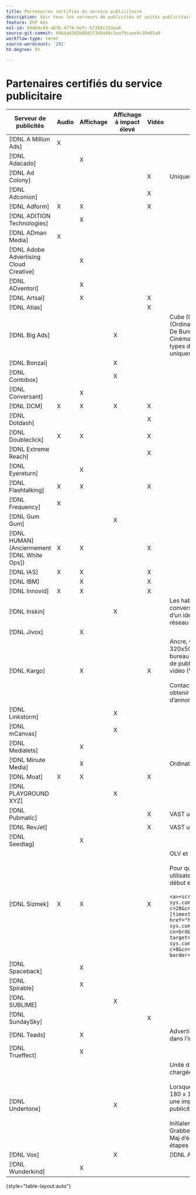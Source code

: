 ```yaml
---
title: Partenaires certifiés du service publicitaire
description: Voir tous les serveurs de publicités et unités publicitaires certifiés.
feature: DSP Ads
exl-id: 084b4c04-a876-4770-9efc-57268c333aa6
source-git-commit: d66da8302b08d1f3d9a90c5eaf9caee4c30e05a0
workflow-type: tm+mt
source-wordcount: '291'
ht-degree: 0%

---
```


# Partenaires certifiés du service publicitaire

| Serveur de publicités | Audio | Affichage | Affichage à impact élevé | Vidéo | Exigences spéciales et notes |
| --- | --- | --- | --- | --- | --- |
| [!DNL A Million Ads] | X |  |  |  |  |
| [!DNL Adacado] |  | X |  |  |  |
| [!DNL Ad Colony] |  |  |  | X | Uniquement VAST mobile |
| [!DNL Adconion] |  |  |  | X |  |
| [!DNL Adform] | X | X |  | X |  |
| [!DNL ADITION Technologies] |  | X |  |  |  |
| [!DNL ADman Media] | X |  |  |  |  |
| [!DNL Adobe Advertising Cloud Creative] |  | X |  |  |  |
| [!DNL ADventori] |  | X |  |  |  |
| [!DNL Artsai] |  | X |  | X |  |
| [!DNL Atlas] |  |  |  | X |  |
| [!DNL Big Ads] |  |  | X |  | Cube (Ordinateur De Bureau), Cube (Mobile), Cartes (Ordinateur De Bureau), Grand Révélement (Ordinateur De Bureau), Cine-Cube (Ordinateur De Bureau), Cinéma (Ordinateur De Bureau). Configurez tous ces types d’annonces dans DSP sur 300 x 250. Certifié uniquement via [!DNL Magnite DV+]. |
| [!DNL Bonzai] |  |  | X |  |  |
| [!DNL Contobox] |  |  | X |  |  |
| [!DNL Conversant] |  | X |  |  |  |
| [!DNL DCM] | X | X | X | X |  |
| [!DNL Dotdash] |  |  |  | X |  |
| [!DNL Doubleclick] | X | X |  | X |  |
| [!DNL Extreme Reach] |  |  |  | X |  |
| [!DNL Eyereturn] |  | X |  |  |  |
| [!DNL Flashtalking] | X | X |  | X |  |
| [!DNL Frequency] | X |  |  |  |  |
| [!DNL Gum Gum] |  |  | X |  |  |
| [!DNL HUMAN] (Anciennement [!DNL White Ops]) | X | X |  | X |  |
| [!DNL IAS] | X | X |  | X |  |
| [!DNL IBM] |  | X |  | X |  |
| [!DNL Innovid] | X | X |  | X |  |
| [!DNL Inskin] |  |  | X |  | Les habillages à fort impact (y compris les publicités conversationnelles Cavai) doivent être diffusés à partir d’un identifiant d’offre d’affichage 180x150 sur le réseau d’inventaire Inpeau. |
| [!DNL Jivox] |  | X |  |  |  |
| [!DNL Kargo] |  | X |  | X | Ancre, OC, Survol, Ventilation, Ventilation et Sidekick 320x50 ; 300x250 Outstream, HighRise; Affichage de bureau standard (des identifiants de module externe de publicité spécifiques ne sont pas requis) ; Ancre vidéo (VAST uniquement).</br></br>Contactez votre [!DNL Adobe] équipe du compte pour obtenir de l’aide sur la configuration des unités d’annonce. |
| [!DNL Linkstorm] |  |  | X |  |  |
| [!DNL mCanvas] |  |  | X |  |  |
| [!DNL Medialets] |  | X |  |  |  |
| [!DNL Minute Media] |  | X |  |  | Ordinateur de bureau (970x250). |
| [!DNL Moat] | X | X |  | X |  |
| [!DNL PLAYGROUND XYZ] |  |  | X |  |  |
| [!DNL Pubmatic] |  |  |  | X | VAST uniquement |
| [!DNL RevJet] |  |  |  | X | VAST uniquement |
| [!DNL Seedtag] |  | X |  |  |  |
| [!DNL Sizmek] | X | X |  | X | OLV et CTV</br></br>Pour que les balises s’affichent dans l’interface utilisateur, enveloppez la balise avec `<a>` balises (au début et à la fin). Voir l’exemple de balise ci-dessous :</br></br>```<a><script src="https://bs.serving-sys.com/Serving/adServer.bs?c=28&cn=display&pli=1074570064&w=900&h=550&ord=[timestamp]&ifrm=-1&z=0"></script> <noscript> <a href="https://bs.serving-sys.com/Serving/adServer.bs?cn=brd&pli=1074570064&Page=&Pos=-602368150" target="_blank"> <img src="https://bs.serving-sys.com/Serving/adServer.bs?c=8&cn=display&pli=1074570064&Page=&Pos=-602368150" border=0 width=900 height=550></a> </noscript><a>``` |
| [!DNL Spaceback] |  | X |  |  |  |
| [!DNL Spirable] |  | X |  |  |  |
| [!DNL SUBLIME] |  |  | X |  |  |
| [!DNL SundaySky] |  |  |  | X |  |
| [!DNL Teads] |  | X |  |  | Advertising Cloud DSP ne prend pas en charge VPAID dans l’inventaire en amont. |
| [!DNL Trueffect] |  | X |  |  |  |
| [!DNL Undertone] |  |  | X |  | Unité d’annonce de saisie de page personnalisée chargée au format 180x150 dans DSP</br></br>Lorsque la bourse d’index transmet une enchère de 180 x 150 et DSP des offres sur l’enchère et diffuse une impression, le créatif se développe en une publicité display pleine page.</br></br>Initialement certifié pour les unités publicitaires Grabber (Grabber) de page, Adhésion extensible et Maj d’écran. Cette opération doit être certifiée, avec les étapes indiquées pour les processus. |
| [!DNL Vox] |  |  | X |  | [!DNL Athena] unités publicitaires |
| [!DNL Wunderkind] |  | X |  |  |  |

{style=&quot;table-layout:auto&quot;}
